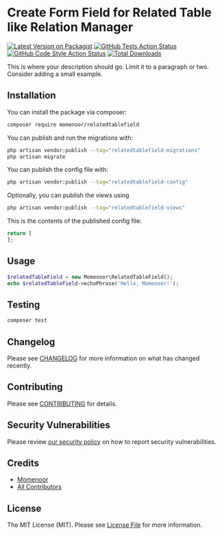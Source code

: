 # Create Form Field for Related Table like Relation Manager

[![Latest Version on Packagist](https://img.shields.io/packagist/v/momenoor/relatedtablefield.svg?style=flat-square)](https://packagist.org/packages/momenoor/relatedtablefield)
[![GitHub Tests Action Status](https://img.shields.io/github/actions/workflow/status/momenoor/relatedtablefield/run-tests.yml?branch=main&label=tests&style=flat-square)](https://github.com/momenoor/relatedtablefield/actions?query=workflow%3Arun-tests+branch%3Amain)
[![GitHub Code Style Action Status](https://img.shields.io/github/actions/workflow/status/momenoor/relatedtablefield/fix-php-code-styling.yml?branch=main&label=code%20style&style=flat-square)](https://github.com/momenoor/relatedtablefield/actions?query=workflow%3A"Fix+PHP+code+styling"+branch%3Amain)
[![Total Downloads](https://img.shields.io/packagist/dt/momenoor/relatedtablefield.svg?style=flat-square)](https://packagist.org/packages/momenoor/relatedtablefield)



This is where your description should go. Limit it to a paragraph or two. Consider adding a small example.

## Installation

You can install the package via composer:

```bash
composer require momenoor/relatedtablefield
```

You can publish and run the migrations with:

```bash
php artisan vendor:publish --tag="relatedtablefield-migrations"
php artisan migrate
```

You can publish the config file with:

```bash
php artisan vendor:publish --tag="relatedtablefield-config"
```

Optionally, you can publish the views using

```bash
php artisan vendor:publish --tag="relatedtablefield-views"
```

This is the contents of the published config file:

```php
return [
];
```

## Usage

```php
$relatedTableField = new Momenoor\RelatedTableField();
echo $relatedTableField->echoPhrase('Hello, Momenoor!');
```

## Testing

```bash
composer test
```

## Changelog

Please see [CHANGELOG](CHANGELOG.md) for more information on what has changed recently.

## Contributing

Please see [CONTRIBUTING](.github/CONTRIBUTING.md) for details.

## Security Vulnerabilities

Please review [our security policy](../../security/policy) on how to report security vulnerabilities.

## Credits

- [Momenoor](https://github.com/Momenoor)
- [All Contributors](../../contributors)

## License

The MIT License (MIT). Please see [License File](LICENSE.md) for more information.
